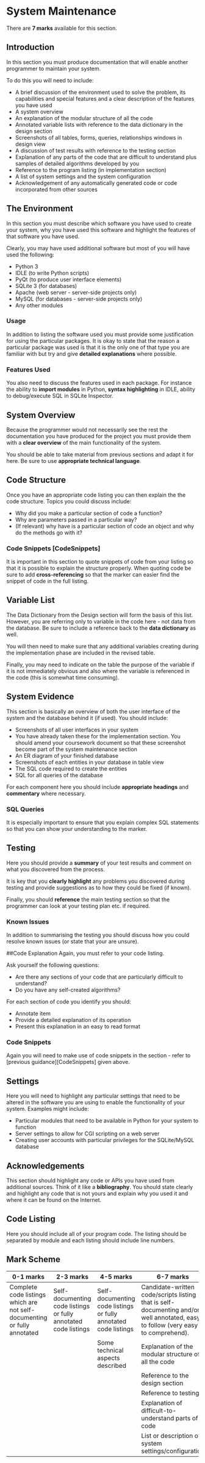 # System Maintenance

There are **7 marks** available for this section.

## Introduction

In this section you must produce documentation that will enable another programmer to maintain your system.

To do this you will need to include:

- A brief discussion of the environment used to solve the problem, its capabilities and special features and a clear description of the features you have used
- A system overview
- An explanation of the modular structure of all the code
- Annotated variable lists with reference to the data dictionary in the design section
- Screenshots of all tables, forms, queries, relationships windows in design view
- A discussion of test results with reference to the testing section
- Explanation of any parts of the code that are difficult to understand plus samples of detailed algorithms developed by you
- Reference to the program listing (in implementation section)
- A list of system settings and the system configuration
- Acknowledgement of any automatically generated code or code incorporated from other sources

## The Environment

In this section you must describe which software you have used to create your system, why you have used this software and highlight the features of that software you have used.

Clearly, you may have used additional software but most of you will have used the following:

- Python 3
- IDLE (to write Python scripts)
- PyQt (to produce user interface elements)
- SQLite 3 (for databases)
- Apache (web server - server-side projects only)
- MySQL (for databases - server-side projects only)
- Any other modules

### Usage

In addition to listing the software used you must provide some justification for using the particular packages. It is okay to state that the reason a particular package was used is that it is the only one of that type you are familiar with but try and give **detailed explanations** where possible.

### Features Used

You also need to discuss the features used in each package. For instance the ability to **import modules** in Python, **syntax highlighting** in IDLE, ability to debug/execute SQL in SQLite Inspector.

## System Overview

Because the programmer would not necessarily see the rest the documentation you have produced for the project you must provide them with a **clear overview** of the main functionality of the system.

You should be able to take material from previous sections and adapt it for here. Be sure to use **appropriate technical language**.

## Code Structure

Once you have an appropriate code listing you can then explain the the code structure. Topics you could discuss include:

- Why did you make a particular section of code a function?
- Why are parameters passed in a particular way?
- (If relevant) why have is a particular section of code an object and why do the methods go with it?

### Code Snippets [CodeSnippets]

It is important in this section to quote snippets of code from your listing so that it is possible to explain the structure properly. When quoting code be sure to add **cross-referencing** so that the marker can easier find the snippet of code in the full listing.

## Variable List

The Data Dictionary from the Design section will form the basis of this list. However, you are referring only to variable in the code here - not data from the database. Be sure to include a reference back to the **data dictionary** as well.

You will then need to make sure that any additional variables creating during the implementation phase are included in the revised table.

Finally, you may need to indicate on the table the purpose of the variable if it is not immediately obvious and also where the variable is referenced in the code (this is somewhat time consuming).

## System Evidence

This section is basically an overview of both the user interface of the system and the database behind it (if used). You should include:

- Screenshots of all user interfaces in your system
- You have already taken these for the implementation section. You should amend your coursework document so that these screenshot become part of the system maintenance section
- An ER diagram of your finished database
- Screenshots of each entities in your database in table view
- The SQL code required to create the entities
- SQL for all queries of the database

For each component here you should include **appropriate headings** and **commentary** where necessary.

### SQL Queries

It is especially important to ensure that you explain complex SQL statements so that you can show your understanding to the marker.

## Testing

Here you should provide a **summary** of your test results and comment on what you discovered from the process.

It is key that you **clearly highlight** any problems you discovered during testing and provide suggestions as to how they could be fixed (if known).

Finally, you should **reference** the main testing section so that the programmer can look at your testing plan etc. if required.

### Known Issues

In addition to summarising the testing you should discuss how you could resolve known issues (or state that your are unsure).

##Code Explanation
Again, you must refer to your code listing.

Ask yourself the following questions:

- Are there any sections of your code that are particularly difficult to understand?
- Do you have any self-created algorithms?

For each section of code you identify you should:

- Annotate item
- Provide a detailed explanation of its operation
- Present this explanation in an easy to read format

### Code Snippets

Again you will need to make use of code snippets in the section - refer to [previous guidance][CodeSnippets] given above.

## Settings

Here you will need to highlight any particular settings that need to be altered in the software you are using to enable the functionality of your system. Examples might include:

- Particular modules that need to be available in Python for your system to function
- Server settings to allow for CGI scripting on a web server
- Creating user accounts with particular privileges for the SQLite/MySQL database

## Acknowledgements

This section should highlight any code or APIs you have used from additional sources. Think of it like a **bibliography**. You should state clearly and highlight any code that is not yours and explain why you used it and where it can be found on the Internet.

## Code Listing

Here you should include all of your program code. The listing should be separated by module and each listing should include line numbers.

## Mark Scheme

|0-1 marks|2-3 marks|4-5 marks|6-7 marks|
|---------|---------|---------|---------|
|Complete code listings which are not self-documenting or fully annotated|Self-documenting code listings or fully annotated code listings|Self-documenting code listings or fully annotated code listings|Candidate-written code/scripts listing that is self-documenting and/or well annotated, easy to follow (very easy to comprehend).
| | |Some technical aspects described|Explanation of the modular structure of all the code|
| | | |Reference to the design section|
| | | |Reference to testing|
| | | |Explanation of difficult-to-understand parts of code|
| | | |List or description of system settings/configuration|
